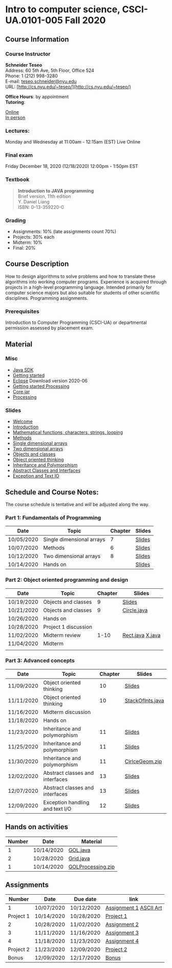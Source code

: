 # Intro to computer science, CSCI-UA.0101-005 Fall 2020

## Course Information
### Course Instructor
**Schneider Teseo**<br>
Address: 60 5th Ave, 5th Floor, Office 524<br>
Phone: 1 (212) 998-3280<br>
E-mail: [teseo.schneider@nyu.edu](mailto:teseo.schneider@nyu.edu)<br>
URL: [http://cs.nyu.edu/~teseo/](http://cs.nyu.edu/~teseo/)<br>

**Office Hours**: by appointment<br>
**Tutoring**:<br>

[Online](https://github.com/teseoch/Intro-To-Computer-Science-Fall-2020.5/raw/master/material/tutoring-oline.pdf)<br/>
[In person](https://github.com/teseoch/Intro-To-Computer-Science-Fall-2020.5/raw/master/material/tutorial-in-person.pdf)

### Lectures:
Monday and Wednesday at 11:00am - 12:15am (EST) Live Online


### Final exam
Friday December 18, 2020 (12/18/2020) 12:00pm - 1:50pm EST

### Textbook

> **Introduction to JAVA programming**<br>
> Brief version, 11th edition<br>
> Y. Daniel Liang<br>
> ISBN: 0-13-359220-0


### Grading
 - Assignments: 10% (late assignments count 70%)
 - Projects: 30% each
 - Midterm: 10%
 - Final: 20%

## Course Description

How to design algorithms to solve problems and how to translate these algorithms into working computer programs. Experience is acquired through projects in a high-level programming language. Intended primarily for computer science majors but also suitable for students of other scientific disciplines. Programming assignments.



### Prerequisites
Introduction to Computer Programming (CSCI-UA) or departmental permission assessed by placement exam.

## Material

### Misc

- [Java SDK](https://www.oracle.com/java/technologies/javase-downloads.html)
- [Getting started](https://github.com/teseoch/Intro-To-Computer-Science-Fall-2020.5/raw/master/material/getting_started.pdf)
- [Eclipse](https://www.eclipse.org/) Download version 2020-06
- [Getting started Processing](https://github.com/teseoch/Intro-To-Computer-Science-Fall-2020.5/raw/master/material/getting_started_processing.pdf)
- [Core.jar](https://github.com/teseoch/Intro-To-Computer-Science-Fall-2020.5/blob/master/material/core.jar.zip?raw=true)
- [Processing](https://processing.org/)

### Slides
 - [Welcome](https://github.com/teseoch/Intro-To-Computer-Science-Fall-2020.5/raw/master/slides/lecture1-welcome.pdf)
- [Introduction](https://github.com/teseoch/Intro-To-Computer-Science-Fall-2020.5/raw/master/slides/lecture2-intro.pdf)
 - [Mathematical functions, characters, strings, looping](https://github.com/teseoch/Intro-To-Computer-Science-Fall-2020.5/raw/master/slides/lecture3-math.pdf)
- [Methods](https://github.com/teseoch/Intro-To-Computer-Science-Fall-2020.5/raw/master/slides/lecture4-methods.pdf)
- [Single dimensional arrays](https://github.com/teseoch/Intro-To-Computer-Science-Fall-2020.5/raw/master/slides/lecture5-arrays.pdf)
- [Two dimensional arrays](https://github.com/teseoch/Intro-To-Computer-Science-Fall-2020.5/raw/master/slides/lecture6-ndarrays.pdf)
- [Objects and classes](https://github.com/teseoch/Intro-To-Computer-Science-Fall-2020.5/raw/master/slides/lecture7-objects.pdf)
- [Object oriented thinking](https://github.com/teseoch/Intro-To-Computer-Science-Fall-2020.5/raw/master/slides/lecture8-thinkingoo.pdf)
- [Inheritance and Polymorphism](https://github.com/teseoch/Intro-To-Computer-Science-Fall-2020.5/raw/master/slides/lecture9-polymorphism.pdf)
- [Abstract Classes and Interfaces](https://github.com/teseoch/Intro-To-Computer-Science-Fall-2020.5/raw/master/slides/lecture10-interfaces.pdf)
- [Exception and Text IO](https://github.com/teseoch/Intro-To-Computer-Science-Fall-2020.5/raw/master/slides/lecture11-exception-IO.pdf)


## Schedule and Course Notes:

The course schedule is tentative and *will* be adjusted along the way.

### Part 1: Fundamentals of Programming
| Date       | Topic                     | Chapter | Slides                                                                                                             |
| ---------- | ------------------------- | ------- | ------------------------------------------------------------------------------------------------------------------ |
| 10/05/2020 | Single dimensional arrays | 7       | [Slides](https://github.com/teseoch/Intro-To-Computer-Science-Fall-2020.5/raw/master/slides/lecture5-arrays.pdf)   |
| 10/07/2020 | Methods                   | 6       | [Slides](https://github.com/teseoch/Intro-To-Computer-Science-Fall-2020.5/raw/master/slides/lecture4-methods.pdf)  |
| 10/12/2020 | Two dimensional arrays    | 8       | [Slides](https://github.com/teseoch/Intro-To-Computer-Science-Fall-2020.5/raw/master/slides/lecture6-ndarrays.pdf) |
| 10/14/2020 | Hands on                  |         | [Slides](https://github.com/teseoch/Intro-To-Computer-Science-Fall-2020.5/raw/master/slides/handson2.pdf)          |

### Part 2: Object oriented programming and design
| Date       | Topic                | Chapter | Slides                                                                                                                                                                                                            |
| ---------- | -------------------- | ------- | ----------------------------------------------------------------------------------------------------------------------------------------------------------------------------------------------------------------- |
| 10/19/2020 | Objects and classes  | 9       | [Slides](https://github.com/teseoch/Intro-To-Computer-Science-Fall-2020.5/raw/master/slides/lecture7-objects.pdf)                                                                                                 |
| 10/21/2020 | Objects and classes  | 9       | [Circle.java](https://github.com/teseoch/Intro-To-Computer-Science-Fall-2020.5/raw/master/material/Circle.java)                                                                                                   |
| 10/26/2020 | Hands on             |         |                                                                                                                                                                                                                   |
| 10/28/2020 | Project 1 discussion |         |                                                                                                                                                                                                                   |
| 11/02/2020 | Midterm review       | 1-10    | [Rect.java](https://github.com/teseoch/Intro-To-Computer-Science-Fall-2020.5/raw/master/material/Rect.java) [X.java](https://github.com/teseoch/Intro-To-Computer-Science-Fall-2020.5/raw/master/material/X.java) |
| 11/04/2020 | Midterm              |         |                                                                                                                                                                                                                   |
|            |

### Part 3: Advanced concepts

| Date       | Topic                           | Chapter | Slides                                                                                                                    |
| ---------- | ------------------------------- | ------- | ------------------------------------------------------------------------------------------------------------------------- |
| 11/09/2020 | Object oriented thinking        | 10      | [Slides](https://github.com/teseoch/Intro-To-Computer-Science-Fall-2020.5/raw/master/slides/lecture8-thinkingoo.pdf)      |
| 11/11/2020 | Object oriented thinking        | 10      | [StackOfInts.java](https://github.com/teseoch/Intro-To-Computer-Science-Fall-2020.5/raw/master/material/StackOfInts.java) |
| 11/16/2020 | Midterm discussion              |         |                                                                                                                           |
| 11/18/2020 | Hands on                        |         |                                                                                                                           |
| 11/23/2020 | Inheritance and polymorphism    | 11      | [Slides](https://github.com/teseoch/Intro-To-Computer-Science-Fall-2020.5/raw/master/slides/lecture9-polymorphism.pdf)    |
| 11/25/2020 | Inheritance and polymorphism    | 11      | [Slides](https://github.com/teseoch/Intro-To-Computer-Science-Fall-2020.5/raw/master/slides/lecture9-polymorphism.pdf)    |
| 11/30/2020 | Inheritance and polymorphism    | 11      | [CirlceGeom.zip](https://github.com/teseoch/Intro-To-Computer-Science-Fall-2020.5/raw/master/material/CirlceGeom.zip)     |
| 12/02/2020 | Abstract classes and interfaces | 13      | [Slides](https://github.com/teseoch/Intro-To-Computer-Science-Fall-2020.5/raw/master/slides/lecture10-interfaces.pdf)     |
| 12/07/2020 | Abstract classes and interfaces | 13      | [Slides](https://github.com/teseoch/Intro-To-Computer-Science-Fall-2020.5/raw/master/slides/lecture10-interfaces.pdf)     |
| 12/09/2020 | Exception handling and text I/O | 12      | [Slides](https://github.com/teseoch/Intro-To-Computer-Science-Fall-2020.5/raw/master/slides/lecture11-exception-IO.pdf)   |

## Hands on activities
| Number | Date       | Material                                                                                                                    |
| ------ | ---------- | --------------------------------------------------------------------------------------------------------------------------- |
| 1      | 10/14/2020 | [GOL.java](https://github.com/teseoch/Intro-To-Computer-Science-Fall-2020.5/raw/master/material/GOL.java)                   |
| 2      | 10/28/2020 | [Grid.java](https://github.com/teseoch/Intro-To-Computer-Science-Fall-2020.5/raw/master/material/Grid.java)                 |
| 1      | 10/14/2020 | [GOLProcessing.zip](https://github.com/teseoch/Intro-To-Computer-Science-Fall-2020.5/raw/master/material/GOLProcessing.zip) |


## Assignments
| Number    | Date       | Due date   | link                                                                                                                                                                                                                                                  |
| --------- | ---------- | ---------- | ----------------------------------------------------------------------------------------------------------------------------------------------------------------------------------------------------------------------------------------------------- |
| 1         | 10/07/2020 | 10/12/2020 | [Assignment 1](https://github.com/teseoch/Intro-To-Computer-Science-Fall-2020.5/raw/master/assignment/Assignment1.pdf) [ASCII Art](https://raw.githubusercontent.com/teseoch/Intro-To-Computer-Science-Fall-2020.5/master/assignment/Assignment1.txt) |
| Project 1 | 10/14/2020 | 10/28/2020 | [Project 1](https://github.com/teseoch/Intro-To-Computer-Science-Fall-2020.5/raw/master/assignment/project.pdf)                                                                                                                                       |
| 2         | 10/28/2020 | 11/02/2020 | [Assignment 2](https://github.com/teseoch/Intro-To-Computer-Science-Fall-2020.5/raw/master/assignment/Assignment2.pdf)                                                                                                                                |
| 3         | 11/11/2020 | 11/16/2020 | [Assignment 3](https://github.com/teseoch/Intro-To-Computer-Science-Fall-2020.5/raw/master/assignment/Assignment3.pdf)                                                                                                                                |
| 4         | 11/18/2020 | 11/23/2020 | [Assignment 4](https://github.com/teseoch/Intro-To-Computer-Science-Fall-2020.5/raw/master/assignment/Assignment4.pdf)                                                                                                                                |
| Project 2 | 11/23/2020 | 12/09/2020 | [Project 2](https://github.com/teseoch/Intro-To-Computer-Science-Fall-2020.5/raw/master/assignment/Project2.pdf)                                                                                                                                      |
| Bonus     | 12/09/2020 | 12/17/2020 | [Bonus](https://github.com/teseoch/Intro-To-Computer-Science-Fall-2020.5/raw/master/assignment/Assignment-bonus.pdf)                                                                                                                                  |